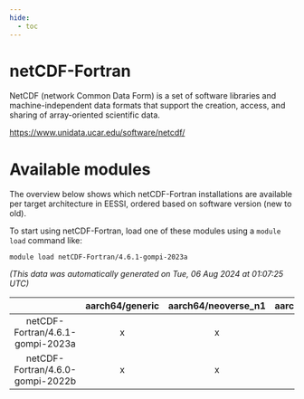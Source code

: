 ```yaml
---
hide:
  - toc
---
```


netCDF-Fortran
==============


NetCDF (network Common Data Form) is a set of software libraries and machine-independent data formats that support the creation, access, and sharing of array-oriented scientific data.

https://www.unidata.ucar.edu/software/netcdf/
# Available modules


The overview below shows which netCDF-Fortran installations are available per target architecture in EESSI, ordered based on software version (new to old).

To start using netCDF-Fortran, load one of these modules using a `module load` command like:

```shell
module load netCDF-Fortran/4.6.1-gompi-2023a
```

*(This data was automatically generated on Tue, 06 Aug 2024 at 01:07:25 UTC)*  

| |aarch64/generic|aarch64/neoverse_n1|aarch64/neoverse_v1|x86_64/generic|x86_64/amd/zen2|x86_64/amd/zen3|x86_64/amd/zen4|x86_64/intel/haswell|x86_64/intel/skylake_avx512|
| :---: | :---: | :---: | :---: | :---: | :---: | :---: | :---: | :---: | :---: |
|netCDF-Fortran/4.6.1-gompi-2023a|x|x|x|x|x|x|-|x|x|
|netCDF-Fortran/4.6.0-gompi-2022b|x|x|x|x|x|x|-|x|x|
